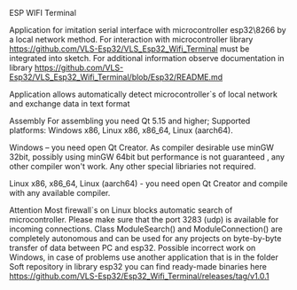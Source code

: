 ESP WIFI Terminal

Application for imitation serial interface with microcontroller esp32\8266  by a local network method. For interaction with microcontroller library https://github.com/VLS-Esp32/VLS_Esp32_Wifi_Terminal must be integrated into sketch. For additional information observe documentation in  library  https://github.com/VLS-Esp32/VLS_Esp32_Wifi_Terminal/blob/Esp32/README.md

Application allows automatically detect microcontroller`s of local network and exchange data in text format

Assembly
For assembling you need Qt 5.15 and higher;
Supported platforms: Windows x86, Linux x86, х86_64, Linux (aarch64).
 
Windows – you need open Qt Creator. As compiler desirable use minGW 32bit,  possibly using minGW 64bit but performance is not guaranteed , any other compiler won't work. Any other special libriaries  not required. 

Linux x86, х86_64, Linux (aarch64) - you need open Qt Creator and compile with any available compiler.
 
Attention
Most firewall`s on Linux blocks automatic search of microcontroller. Please make sure that the port 3283 (udp) is available for incoming connections.
Class ModuleSearch() and ModuleConnection() are completely autonomous and can be used for any projects on byte-by-byte transfer of data between PC and esp32.
Possible incorrect work on Windows, in case of problems use another application that is in the folder Soft repository in library esp32 you can find ready-made binaries here https://github.com/VLS-Esp32/Esp32_Wifi_Terminal/releases/tag/v1.0.1
